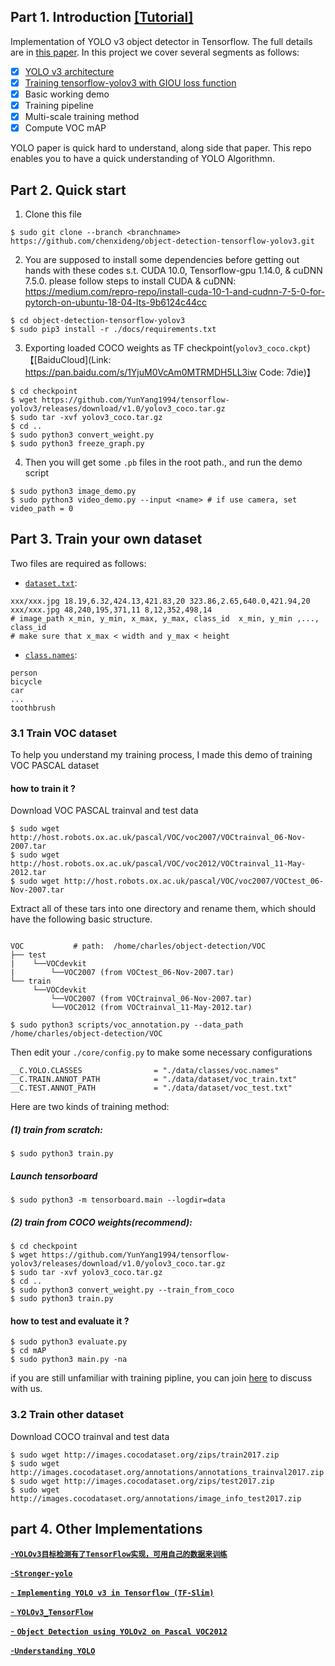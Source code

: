 ## Part 1. Introduction [[Tutorial]](https://github.com/YunYang1994/ai-notebooks/blob/master/YOLOv3.md)

Implementation of YOLO v3 object detector in Tensorflow. The full details are in [this paper](https://pjreddie.com/media/files/papers/YOLOv3.pdf).  In this project we cover several segments as follows:<br>
- [x] [YOLO v3 architecture](https://github.com/YunYang1994/tensorflow-yolov3/blob/master/core/yolov3.py)
- [x] [Training tensorflow-yolov3 with GIOU loss function](https://giou.stanford.edu/)
- [x] Basic working demo
- [x] Training pipeline
- [x] Multi-scale training method
- [x] Compute VOC mAP

YOLO paper is quick hard to understand, along side that paper. This repo enables you to have a quick understanding of YOLO Algorithmn.


## Part 2. Quick start
1. Clone this file
```bashrc
$ sudo git clone --branch <branchname> https://github.com/chenxideng/object-detection-tensorflow-yolov3.git
```
2.  You are supposed  to install some dependencies before getting out hands with these codes s.t. CUDA 10.0, Tensorflow-gpu 1.14.0, & cuDNN 7.5.0. please follow steps to install CUDA & cuDNN: 
https://medium.com/repro-repo/install-cuda-10-1-and-cudnn-7-5-0-for-pytorch-on-ubuntu-18-04-lts-9b6124c44cc
```bashrc
$ cd object-detection-tensorflow-yolov3
$ sudo pip3 install -r ./docs/requirements.txt
```
3. Exporting loaded COCO weights as TF checkpoint(`yolov3_coco.ckpt`)【[BaiduCloud](Link: https://pan.baidu.com/s/1YjuM0VcAm0MTRMDH5LL3iw Code: 7die)】
```bashrc
$ cd checkpoint
$ wget https://github.com/YunYang1994/tensorflow-yolov3/releases/download/v1.0/yolov3_coco.tar.gz
$ sudo tar -xvf yolov3_coco.tar.gz
$ cd ..
$ sudo python3 convert_weight.py
$ sudo python3 freeze_graph.py
```
4. Then you will get some `.pb` files in the root path.,  and run the demo script
```bashrc
$ sudo python3 image_demo.py
$ sudo python3 video_demo.py --input <name> # if use camera, set video_path = 0
```

## Part 3. Train your own dataset
Two files are required as follows:

- [`dataset.txt`](https://raw.githubusercontent.com/YunYang1994/tensorflow-yolov3/master/data/dataset/voc_train.txt): 

```
xxx/xxx.jpg 18.19,6.32,424.13,421.83,20 323.86,2.65,640.0,421.94,20 
xxx/xxx.jpg 48,240,195,371,11 8,12,352,498,14
# image_path x_min, y_min, x_max, y_max, class_id  x_min, y_min ,..., class_id 
# make sure that x_max < width and y_max < height
```

- [`class.names`](https://github.com/YunYang1994/tensorflow-yolov3/blob/master/data/classes/coco.names):

```
person
bicycle
car
...
toothbrush
```

### 3.1 Train VOC dataset
To help you understand my training process, I made this demo of training VOC PASCAL dataset
#### how to train it ?
Download VOC PASCAL trainval  and test data
```bashrc
$ sudo wget http://host.robots.ox.ac.uk/pascal/VOC/voc2007/VOCtrainval_06-Nov-2007.tar
$ sudo wget http://host.robots.ox.ac.uk/pascal/VOC/voc2012/VOCtrainval_11-May-2012.tar
$ sudo wget http://host.robots.ox.ac.uk/pascal/VOC/voc2007/VOCtest_06-Nov-2007.tar
```
Extract all of these tars into one directory and rename them, which should have the following basic structure.

```bashrc

VOC           # path:  /home/charles/object-detection/VOC
├── test
|    └──VOCdevkit
|        └──VOC2007 (from VOCtest_06-Nov-2007.tar)
└── train
     └──VOCdevkit
         └──VOC2007 (from VOCtrainval_06-Nov-2007.tar)
         └──VOC2012 (from VOCtrainval_11-May-2012.tar)
                     
$ sudo python3 scripts/voc_annotation.py --data_path /home/charles/object-detection/VOC
```
Then edit your `./core/config.py` to make some necessary configurations

```bashrc
__C.YOLO.CLASSES                = "./data/classes/voc.names"
__C.TRAIN.ANNOT_PATH            = "./data/dataset/voc_train.txt"
__C.TEST.ANNOT_PATH             = "./data/dataset/voc_test.txt"
```
Here are two kinds of training method: 

##### (1) train from scratch:

```bashrc
$ sudo python3 train.py
```
##### Launch tensorboard
```bashrc
$ sudo python3 -m tensorboard.main --logdir=data
```
##### (2) train from COCO weights(recommend):

```bashrc
$ cd checkpoint
$ wget https://github.com/YunYang1994/tensorflow-yolov3/releases/download/v1.0/yolov3_coco.tar.gz
$ sudo tar -xvf yolov3_coco.tar.gz
$ cd ..
$ sudo python3 convert_weight.py --train_from_coco
$ sudo python3 train.py
```

#### how to test and evaluate it ?
```
$ sudo python3 evaluate.py
$ cd mAP
$ sudo python3 main.py -na
```
if you are still unfamiliar with training pipline, you can join [here](https://github.com/YunYang1994/tensorflow-yolov3/issues/39) to discuss with us.

### 3.2 Train other dataset
Download COCO trainval  and test data
```
$ sudo wget http://images.cocodataset.org/zips/train2017.zip
$ sudo wget http://images.cocodataset.org/annotations/annotations_trainval2017.zip
$ sudo wget http://images.cocodataset.org/zips/test2017.zip
$ sudo wget http://images.cocodataset.org/annotations/image_info_test2017.zip 
```

## part 4. Other Implementations

[-**`YOLOv3目标检测有了TensorFlow实现，可用自己的数据来训练`**](https://mp.weixin.qq.com/s/cq7g1-4oFTftLbmKcpi_aQ)<br>

[-**`Stronger-yolo`**](https://github.com/Stinky-Tofu/Stronger-yolo)<br>

[- **`Implementing YOLO v3 in Tensorflow (TF-Slim)`**](https://itnext.io/implementing-yolo-v3-in-tensorflow-tf-slim-c3c55ff59dbe)

[- **`YOLOv3_TensorFlow`**](https://github.com/wizyoung/YOLOv3_TensorFlow)

[- **`Object Detection using YOLOv2 on Pascal VOC2012`**](https://fairyonice.github.io/Part_1_Object_Detection_with_Yolo_for_VOC_2014_data_anchor_box_clustering.html)

[-**`Understanding YOLO`**](https://hackernoon.com/understanding-yolo-f5a74bbc7967)

